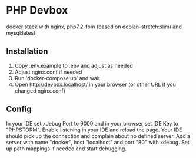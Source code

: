 # PHP Devbox

docker stack with nginx, php7.2-fpm (based on debian-stretch:slim) and mysql:latest

## Installation
1. Copy .env.example to .env and adjust as needed
2. Adjust nginx.conf if needed
3. Run 'docker-compose up' and wait
4. Open http://devbox.localhost/ in your browser (or other URL if you changed nginx.conf)

## Config
In your IDE set xdebug Port to 9000 and in your browser set IDE Key to "PHPSTORM". Enable listening in your IDE and reload the page. Your IDE should pick up the connection and complain about no defined server.
Add a server with name "docker", host "localhost" and port "80" with xdebug. Set up path mappings if needed and start debugging.
